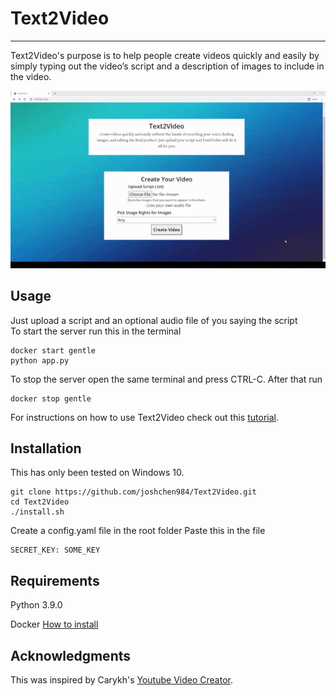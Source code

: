 # Text2Video
<hr>
Text2Video's purpose is to help people create videos quickly and easily by simply typing out the video’s script and a description of images to include in the video.

![](images/demo.gif)

## Usage
Just upload a script and an optional audio file of you saying the script<br>
To start the server run this in the terminal
~~~
docker start gentle
python app.py
~~~
To stop the server open the same terminal and press CTRL-C. After that run
~~~
docker stop gentle
~~~

For instructions on how to use Text2Video check out this [tutorial](https://www.youtube.com/watch?v=o5VlCaXgN6w).

## Installation
This has only been tested on Windows 10.
~~~
git clone https://github.com/joshchen984/Text2Video.git
cd Text2Video
./install.sh
~~~
Create a config.yaml file in the root folder
Paste this in the file
~~~
SECRET_KEY: SOME_KEY
~~~
## Requirements
Python 3.9.0

Docker
[How to install](https://www.youtube.com/watch?v=5nX8U8Fz5S0)

## Acknowledgments
This was inspired by Carykh's [Youtube Video Creator](https://www.youtube.com/watch?v=Jr9sptoLvJU&t=64s).
